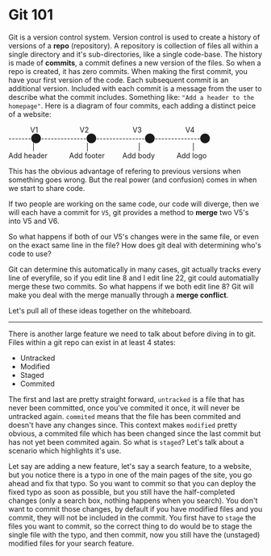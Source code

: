 # Git 101

Git is a version control system. Version control is used to create a history of versions of a **repo** (repository). A repository is collection of files all within a single directory and it's sub-directories, like a single code-base. The history is made of **commits**, a commit defines a new version of the files. So when a repo is created, it has zero commits. When making the first commit, you have your first version of the code. Each subsequent commit is an additional version. Included with each commit is a message from the user to describe what the commit includes. Something like: `"Add a header to the homepage"`. Here is a diagram of four commits, each adding a distinct peice of a website:

&nbsp;&nbsp;&nbsp;&nbsp;&nbsp;&nbsp;&nbsp;&nbsp;&nbsp;&nbsp;
V1&nbsp;&nbsp;&nbsp;&nbsp;&nbsp;&nbsp;&nbsp;&nbsp;&nbsp;
&nbsp;&nbsp;&nbsp;&nbsp;&nbsp;&nbsp;&nbsp;&nbsp;&nbsp;&nbsp;
V2&nbsp;&nbsp;&nbsp;&nbsp;&nbsp;&nbsp;&nbsp;&nbsp;&nbsp;&nbsp;
&nbsp;&nbsp;&nbsp;&nbsp;&nbsp;&nbsp;&nbsp;&nbsp;&nbsp;&nbsp;
V3&nbsp;&nbsp;&nbsp;&nbsp;&nbsp;&nbsp;&nbsp;&nbsp;&nbsp;&nbsp;
&nbsp;&nbsp;&nbsp;&nbsp;&nbsp;&nbsp;&nbsp;&nbsp;&nbsp;&nbsp;
V4<br>
-------⬤--------------⬤---------------⬤--------------⬤<br>
&nbsp;&nbsp;&nbsp;&nbsp;&nbsp;&nbsp;&nbsp;&nbsp;&nbsp;&nbsp;&nbsp;&nbsp;|
&nbsp;&nbsp;&nbsp;&nbsp;&nbsp;&nbsp;&nbsp;&nbsp;&nbsp;&nbsp;&nbsp;&nbsp;
&nbsp;&nbsp;&nbsp;&nbsp;&nbsp;&nbsp;&nbsp;&nbsp;&nbsp;&nbsp;&nbsp;&nbsp;|
&nbsp;&nbsp;&nbsp;&nbsp;&nbsp;&nbsp;&nbsp;&nbsp;&nbsp;&nbsp;&nbsp;&nbsp;
&nbsp;&nbsp;&nbsp;&nbsp;&nbsp;&nbsp;&nbsp;&nbsp;&nbsp;&nbsp;&nbsp;|
&nbsp;&nbsp;&nbsp;&nbsp;&nbsp;&nbsp;&nbsp;&nbsp;&nbsp;&nbsp;&nbsp;&nbsp;
&nbsp;&nbsp;&nbsp;&nbsp;&nbsp;&nbsp;&nbsp;&nbsp;&nbsp;&nbsp;&nbsp;&nbsp;|<br>
Add header
&nbsp;&nbsp;&nbsp;&nbsp;&nbsp;&nbsp;&nbsp;&nbsp;&nbsp;
Add footer
&nbsp;&nbsp;&nbsp;&nbsp;&nbsp;&nbsp;&nbsp;
Add body
&nbsp;&nbsp;&nbsp;&nbsp;&nbsp;&nbsp;&nbsp;&nbsp;&nbsp;
Add logo

This has the obvious advantage of refering to previous versions when something goes wrong. But the real power (and confusion) comes in when we start to share code.

If two people are working on the same code, our code will diverge, then we will each have a commit for `V5`, git provides a method to **merge** two V5's into V5 and V6.

So what happens if both of our V5's changes were in the same file, or even on the exact same line in the file? How does git deal with determining who's code to use?

Git can determine this automatically in many cases, git actually tracks every line of everyfile, so if you edit line 8 and I edit line 22, git could automatially merge these two commits. So what happens if we both edit line 8? Git will make you deal with the merge manually through a **merge conflict**.

Let's pull all of these ideas together on the whiteboard.

<hr>

There is another large feature we need to talk about before diving in to git. Files within a git repo can exist in at least 4 states:

- Untracked
- Modified
- Staged
- Commited

The first and last are pretty straight forward, `untracked` is a file that has never been committed, once you've commited it once, it will never be untracked again. `commited` means that the file has been commited and doesn't have any changes since. This context makes `modified` pretty obvious, a commited file which has been changed since the last commit but has not yet been commited again. So what is `staged`? Let's talk about a scenario which highlights it's use.

Let say are adding a new feature, let's say a search feature, to a website, but you notice there is a typo in one of the main pages of the site, you go ahead and fix that typo. So you want to commit so that you can deploy the fixed typo as soon as possible, but you still have the half-completed changes (only a search box, nothing happens when you search). You don't want to commit those changes, by default if you have modified files and you commit, they will not be included in the commit. You first have to `stage` the files you want to commit, so the correct thing to do would be to stage the single file with the typo, and then commit, now you still have the (unstaged) modified files for your search feature.
